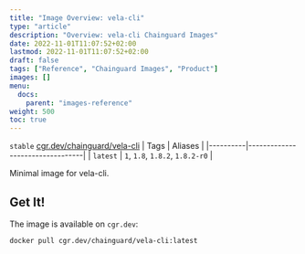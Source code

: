 ```yaml
---
title: "Image Overview: vela-cli"
type: "article"
description: "Overview: vela-cli Chainguard Images"
date: 2022-11-01T11:07:52+02:00
lastmod: 2022-11-01T11:07:52+02:00
draft: false
tags: ["Reference", "Chainguard Images", "Product"]
images: []
menu:
  docs:
    parent: "images-reference"
weight: 500
toc: true
---
```


`stable` [cgr.dev/chainguard/vela-cli](https://github.com/chainguard-images/images/tree/main/images/vela-cli)
| Tags     | Aliases                         |
|----------|---------------------------------|
| `latest` | `1`, `1.8`, `1.8.2`, `1.8.2-r0` |



Minimal image for vela-cli.

## Get It!

The image is available on `cgr.dev`:

```
docker pull cgr.dev/chainguard/vela-cli:latest
```

